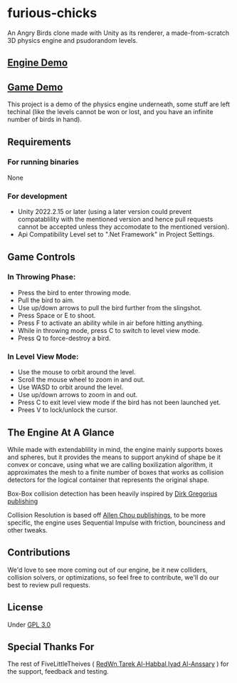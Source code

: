 # furious-chicks
An Angry Birds clone made with Unity as its renderer, a made-from-scratch 3D physics engine and psudorandom levels.

## [Engine Demo](https://youtu.be/FErDYkAas68)
## [Game Demo](https://youtu.be/nao3CMXM5Fw)

This project is a demo of the physics engine underneath, some stuff are left techinal (like the levels cannot be won or lost, and you have an infinite number of birds in hand).

## Requirements
### For running binaries
None
### For development
- Unity 2022.2.15 or later (using a later version could prevent compatablility with the mentioned version and hence pull requests cannot be accepted unless they accomodate to the mentioned version).
- Api Compatibility Level set to ".Net Framework" in Project Settings.

## Game Controls
### In Throwing Phase:
- Press the bird to enter throwing mode.
- Pull the bird to aim.
- Use up/down arrows to pull the bird further from the slingshot.
- Press Space or E to shoot.
- Press F to activate an ability while in air before hitting anything.
- While in throwing mode, press C to switch to level view mode.
- Press Q to force-destroy a bird.
### In Level View Mode:
- Use the mouse to orbit around the level.
- Scroll the mouse wheel to zoom in and out.
- Use WASD to orbit around the level.
- Use up/down arrows to zoom in and out.
- Press C to exit level view mode if the bird has not been launched yet.
- Prees V to lock/unlock the cursor.

## The Engine At A Glance
While made with extendablility in mind, the engine mainly supports boxes and spheres, but it provides the means to support anykind of shape be it convex or concave, using what we are calling boxilization algorithm, it approximates the mesh to a finite number of boxes that works as collision detectors for the logical container that represents the original shape.

Box-Box collision detection has been heavily inspired by [Dirk Gregorius publishing](http://media.steampowered.com/apps/valve/2015/DirkGregorius_Contacts.pdf)

Collision Resolution is based off [Allen Chou publishings](https://allenchou.net/), to be more specific, the engine uses Sequential Impulse with friction, bounciness and other tweaks.

## Contributions
We'd love to see more coming out of our engine, be it new colliders, collision solvers, or optimizations, so feel free to contribute, we'll do our best to review pull requests.

## License
Under [GPL 3.0](./LICENSE)

## Special Thanks For
The rest of FiveLittleTheives ( [RedWn](https://github.com/RedWn),[Tarek Al-Habbal](https://github.com/tarook0),[Iyad Al-Anssary](https://github.com/IyadAlanssary) ) for the support, feedback and testing.